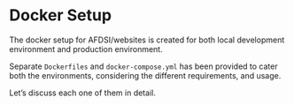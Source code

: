 
# Docker Setup

The docker setup for AFDSI/websites is created for both local development environment and production environment.

Separate ```Dockerfiles``` and ```docker-compose.yml``` has been provided to cater both the environments, considering the different requirements, and usage.

Let’s discuss each one of them in detail.

